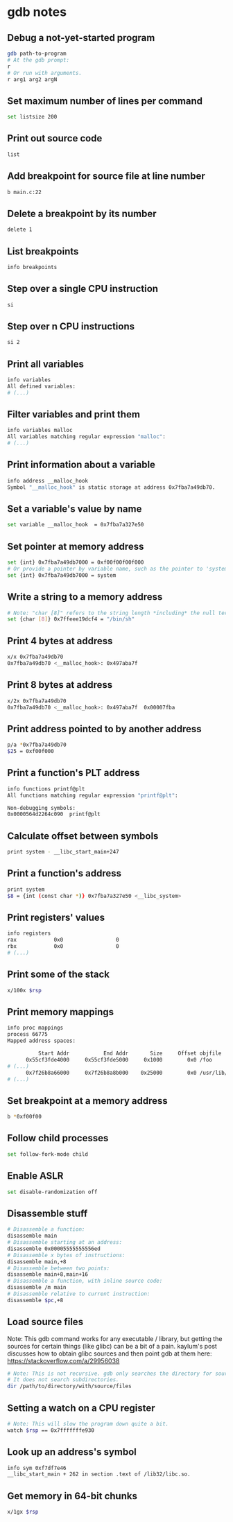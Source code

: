 # gdb notes

## Debug a not-yet-started program

```sh
gdb path-to-program
# At the gdb prompt:
r
# Or run with arguments.
r arg1 arg2 argN
```

## Set maximum number of lines per command

```sh
set listsize 200
```

## Print out source code

```sh
list
```

## Add breakpoint for source file at line number

```sh
b main.c:22
```

## Delete a breakpoint by its number

```sh
delete 1
```

## List breakpoints

```sh
info breakpoints
```

## Step over a single CPU instruction

```sh
si
```

## Step over n CPU instructions

```sh
si 2
```

## Print all variables

```sh
info variables
All defined variables:
# (...)
```

## Filter variables and print them

```sh
info variables malloc
All variables matching regular expression "malloc":
# (...)
```

## Print information about a variable

```sh
info address __malloc_hook 
Symbol "__malloc_hook" is static storage at address 0x7fba7a49db70.
```

## Set a variable's value by name

```sh
set variable __malloc_hook  = 0x7fba7a327e50
```

## Set pointer at memory address

```sh
set {int} 0x7fba7a49db7000 = 0xf00f00f00f000
# Or provide a pointer by variable name, such as the pointer to 'system()':
set {int} 0x7fba7a49db7000 = system
```

## Write a string to a memory address

```sh
# Note: "char [8]" refers to the string length *including* the null terminator.
set {char [8]} 0x7ffeee19dcf4 = "/bin/sh"
```

## Print 4 bytes at address

```sh
x/x 0x7fba7a49db70
0x7fba7a49db70 <__malloc_hook>:	0x497aba7f
```

## Print 8 bytes at address

```sh
x/2x 0x7fba7a49db70
0x7fba7a49db70 <__malloc_hook>:	0x497aba7f	0x00007fba
```

## Print address pointed to by another address

```sh
p/a *0x7fba7a49db70
$25 = 0xf00f000
```

## Print a function's PLT address

```sh
info functions printf@plt
All functions matching regular expression "printf@plt":

Non-debugging symbols:
0x0000564d2264c090  printf@plt
```

## Calculate offset between symbols

```sh
print system - __libc_start_main+247
```

## Print a function's address

```sh
print system
$8 = {int (const char *)} 0x7fba7a327e50 <__libc_system>
```

## Print registers' values

```sh
info registers 
rax            0x0                 0
rbx            0x0                 0
# (...)
```

## Print some of the stack

```sh
x/100x $rsp
```

## Print memory mappings

```sh
info proc mappings
process 66775
Mapped address spaces:

          Start Addr           End Addr       Size     Offset objfile
      0x55cf3fde4000     0x55cf3fde5000     0x1000        0x0 /foo
# (...)
      0x7f26b8a66000     0x7f26b8a8b000    0x25000        0x0 /usr/lib/x86_64-linux-gnu/libc-2.31.so
# (...)
```

## Set breakpoint at a memory address

```sh
b *0xf00f00
```

## Follow child processes

```sh
set follow-fork-mode child
```

## Enable ASLR

```sh
set disable-randomization off
```

## Disassemble stuff

```sh
# Disassemble a function:
disassemble main
# Disassemble starting at an address:
disassemble 0x00005555555556ed
# Disassemble x bytes of instructions:
disassemble main,+8
# Disassemble between two points:
disassemble main+8,main+16
# Disassemble a function, with inline source code:
disassemble /m main
# Disassemble relative to current instruction:
disassemble $pc,+8
```

## Load source files

Note: This gdb command works for any executable / library, but getting the
sources for certain things (like glibc) can be a bit of a pain.
kaylum's post discusses how to obtain glibc sources and then point gdb
at them here: https://stackoverflow.com/a/29956038

```sh
# Note: This is not recursive. gdb only searches the directory for source files.
# It does not search subdirectories.
dir /path/to/directory/with/source/files
```

## Setting a watch on a CPU register

```sh
# Note: This will slow the program down quite a bit.
watch $rsp == 0x7fffffffe930
```

## Look up an address's symbol

```sh
info sym 0xf7df7e46
__libc_start_main + 262 in section .text of /lib32/libc.so.
```

## Get memory in 64-bit chunks

```sh
x/1gx $rsp
```
